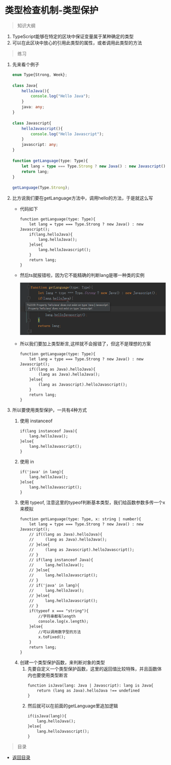 # 类型检查机制-类型保护

> 知识大纲
1. TypeScript能够在特定的区块中保证变量属于某种确定的类型
2. 可以在此区块中放心的引用此类型的属性，或者调用此类型的方法

> 练习
1. 先来看个例子
    ```typescript
    enum Type{Strong, Week};
    
    class Java{
        helloJava(){
            console.log("Hello Java");
        }
        java: any;
    }
    
    class Javascript{
        helloJavascript(){
            console.log("Hello Javascript");
        }
        javascript: any;
    }
    
    function getLanguage(type: Type){
        let lang = type === Type.Strong ? new Java() : new Javascript();
        return lang;
    }
    
    getLanguage(Type.Strong);
    ```
    
2. 比方说我们要在getLanguage方法中，调用hello的方法，于是就这么写
    * 代码如下
        ```
        function getLanguage(type: Type){
            let lang = type === Type.Strong ? new Java() : new Javascript();
            if(lang.helloJava){
                lang.helloJava();
            }else{
                lang.helloJavascript();
            }
            return lang;
        }
        ```
    * 然后ts就报错啦，因为它不能精确的判断lang是哪一种类的实例  
    
        ![](./images/helloJava报错信息.jpg)
        
    * 所以我们要加上类型断言,这样就不会报错了，但这不是理想的方案 
        ```
        function getLanguage(type: Type){
            let lang = type === Type.Strong ? new Java() : new Javascript();
            if((lang as Java).helloJava){
                (lang as Java).helloJava();
            }else{
                (lang as Javascript).helloJavascript();
            }
            return lang;
        }
        ``` 
3. 所以要使用类型保护，一共有4种方式
    1. 使用 instanceof
        ```
        if(lang instanceof Java){
            lang.helloJava();
        }else{
            lang.helloJavascript();
        }
        ```
    2. 使用 in
        ```
        if('java' in lang){
            lang.helloJava();
        }else{
            lang.helloJavascript();
        }
        ```
    3. 使用 typeof, 注意这里的typeof判断基本类型，我们给函数参数多传一个x来模拟
        ```
        function getLanguage(type: Type, x: string | number){
            let lang = type === Type.Strong ? new Java() : new Javascript();
            // if((lang as Java).helloJava){
            //     (lang as Java).helloJava();
            // }else{
            //     (lang as Javascript).helloJavascript();
            // }
            // if(lang instanceof Java){
            //     lang.helloJava();
            // }else{
            //     lang.helloJavascript();
            // }
            // if('java' in lang){
            //     lang.helloJava();
            // }else{
            //     lang.helloJavascript();
            // }
            if(typeof x === "string"){
                //字符串都有length
                console.log(x.length);
            }else{
                //可以调用数字型的方法
                x.toFixed();
            }
            return lang;
        }
        ```
    4. 创建一个类型保护函数，来判断对象的类型   
        1. 先要自定义一个类型保护函数，这里的返回值比较特殊，并且函数体内也要使用类型断言
            ```
            function isJava(lang: Java | Javascript): lang is Java{
                return (lang as Java).helloJava !== undefined
            }
            ```  
        2. 然后就可以在前面的getLanguage里追加逻辑
            ```
            if(isJava(lang)){
                lang.helloJava();
            }else{
                lang.helloJavascript();
            }    
            ``` 

> 目录

* [返回目录](../../README.md)               
        
        
               